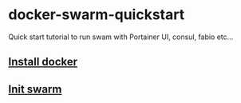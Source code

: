 # docker-swarm-quickstart
Quick start tutorial to run swam with Portainer UI, consul, fabio etc...


## [Install docker](./docker.md)
## [Init swarm](./swarm/swarm.md)